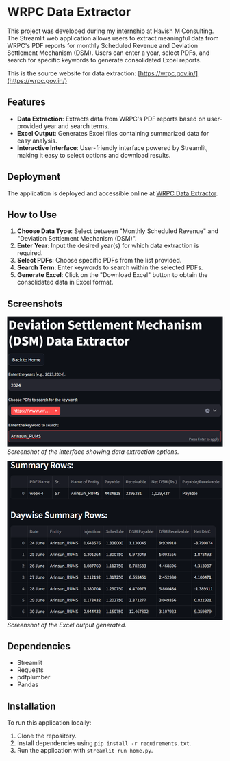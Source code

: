 # WRPC Data Extractor

This project was developed during my internship at Havish M Consulting. The Streamlit web application allows users to extract meaningful data from WRPC's PDF reports for monthly Scheduled Revenue and Deviation Settlement Mechanism (DSM). Users can enter a year, select PDFs, and search for specific keywords to generate consolidated Excel reports.

This is the source website for data extraction: [https://wrpc.gov.in/](https://wrpc.gov.in/)

## Features

- **Data Extraction**: Extracts data from WRPC's PDF reports based on user-provided year and search terms.
- **Excel Output**: Generates Excel files containing summarized data for easy analysis.
- **Interactive Interface**: User-friendly interface powered by Streamlit, making it easy to select options and download results.

## Deployment

The application is deployed and accessible online at [WRPC Data Extractor](https://wrpc-hmc.streamlit.app/).

## How to Use

1. **Choose Data Type**: Select between "Monthly Scheduled Revenue" and "Deviation Settlement Mechanism (DSM)".
2. **Enter Year**: Input the desired year(s) for which data extraction is required.
3. **Select PDFs**: Choose specific PDFs from the list provided.
4. **Search Term**: Enter keywords to search within the selected PDFs.
5. **Generate Excel**: Click on the "Download Excel" button to obtain the consolidated data in Excel format.

## Screenshots


![1720605310750](image/Readme/1720605310750.png)
*Screenshot of the interface showing data extraction options.*

![1720605344287](image/Readme/1720605344287.png)
*Screenshot of the Excel output generated.*

## Dependencies

- Streamlit
- Requests
- pdfplumber
- Pandas

## Installation

To run this application locally:

1. Clone the repository.
2. Install dependencies using `pip install -r requirements.txt`.
3. Run the application with `streamlit run home.py`.
